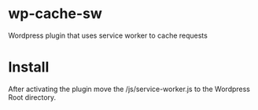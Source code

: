 # wp-cache-sw
Wordpress plugin that uses service worker to cache requests

# Install
After activating the plugin move the /js/service-worker.js to the Wordpress Root directory. 
